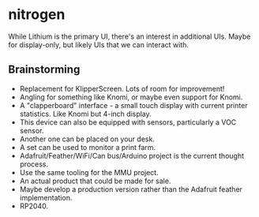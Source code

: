 # nitrogen
While Lithium is the primary UI, there's an interest in additional UIs. Maybe for display-only, but likely UIs that we can interact with.

## Brainstorming
- Replacement for KlipperScreen. Lots of room for improvement!
- Angling for something like Knomi, or maybe even support for Knomi.
- A "clapperboard" interface - a small touch display with current printer statistics. Like Knomi but 4-inch display.
- This device can also be equipped with sensors, particularly a VOC sensor.
- Another one can be placed on your desk.
- A set can be used to monitor a print farm.
- Adafruit/Feather/WiFi/Can bus/Arduino project is the current thought process.
- Use the same tooling for the MMU project.
- An actual product that could be made for sale.
- Maybe develop a production version rather than the Adafruit feather implementation.
- RP2040.

